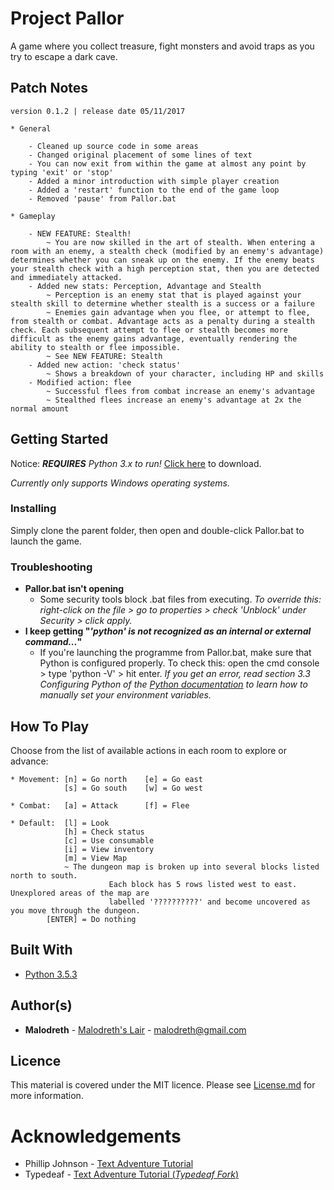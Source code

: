 # Project Pallor

A game where you collect treasure, fight monsters and avoid traps as you try to escape a dark cave.

## Patch Notes

```
version 0.1.2 | release date 05/11/2017

* General
  
    - Cleaned up source code in some areas
    - Changed original placement of some lines of text
    - You can now exit from within the game at almost any point by typing 'exit' or 'stop'
    - Added a minor introduction with simple player creation
    - Added a 'restart' function to the end of the game loop
    - Removed 'pause' from Pallor.bat

* Gameplay

    - NEW FEATURE: Stealth! 
        ~ You are now skilled in the art of stealth. When entering a room with an enemy, a stealth check (modified by an enemy's advantage) determines whether you can sneak up on the enemy. If the enemy beats your stealth check with a high perception stat, then you are detected and immediately attacked.
    - Added new stats: Perception, Advantage and Stealth
        ~ Perception is an enemy stat that is played against your stealth skill to determine whether stealth is a success or a failure
        ~ Enemies gain advantage when you flee, or attempt to flee, from stealth or combat. Advantage acts as a penalty during a stealth check. Each subsequent attempt to flee or stealth becomes more difficult as the enemy gains advantage, eventually rendering the ability to stealth or flee impossible.
        ~ See NEW FEATURE: Stealth 
    - Added new action: 'check status'
        ~ Shows a breakdown of your character, including HP and skills
    - Modified action: flee
        ~ Successful flees from combat increase an enemy's advantage
        ~ Stealthed flees increase an enemy's advantage at 2x the normal amount
```

## Getting Started

Notice: ***REQUIRES** Python 3.x to run!* [Click here](https://www.python.org/downloads/) to download.

*Currently only supports Windows operating systems.*

### Installing

Simply clone the parent folder, then open and double-click Pallor.bat to launch the game.

### Troubleshooting

* **Pallor.bat isn't opening** 
  * Some security tools block .bat files from executing. *To override this: right-click on the file > go to properties > check 'Unblock' under Security > click apply.*
* **I keep getting "*'python' is not recognized as an internal or external command...*"**
  * If you're launching the programme from Pallor.bat, make sure that Python is configured properly. To check this: open the cmd console > type 'python -V' > hit enter. *If you get an error, read section 3.3 Configuring Python of the [Python documentation](https://docs.python.org/3.6/using/windows.html) to learn how to manually set your environment variables.*

## How To Play

Choose from the list of available actions in each room to explore or advance:
```
* Movement: [n] = Go north    [e] = Go east
            [s] = Go south    [w] = Go west

* Combat:   [a] = Attack      [f] = Flee

* Default:  [l] = Look
            [h] = Check status
            [c] = Use consumable 
            [i] = View inventory
            [m] = View Map
		    ~ The dungeon map is broken up into several blocks listed north to south.
                      Each block has 5 rows listed west to east. Unexplored areas of the map are
                      labelled '??????????' and become uncovered as you move through the dungeon. 
        [ENTER] = Do nothing
```
## Built With

* [Python 3.5.3](https://docs.python.org/3.5/whatsnew/3.5.html)

## Author(s)

* **Malodreth** - [Malodreth's Lair](http://www.malodreth.cf/) - [malodreth@gmail.com](mailto:malodreth@gmail.com)

## Licence

This material is covered under the MIT licence. Please see [License.md](https://github.com/Malodreth/Pallor/blob/master/License.md) for more information.

# Acknowledgements

* Phillip Johnson - [Text Adventure Tutorial](https://github.com/phillipjohnson/text-adventure-tut)
* Typedeaf - [Text Adventure Tutorial (*Typedeaf Fork*)](https://github.com/typedeaf/text-adventure-tut)